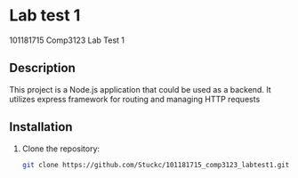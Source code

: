 # Lab test 1
101181715 Comp3123 Lab Test 1

## Description
This project is a Node.js application that could be used as a backend. It utilizes express framework for routing and managing HTTP requests

## Installation
1. Clone the repository:
   ```bash
   git clone https://github.com/Stuckc/101181715_comp3123_labtest1.git